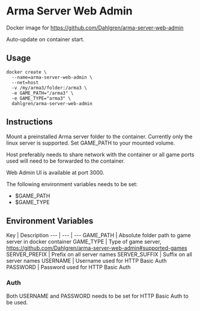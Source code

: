 # Arma Server Web Admin

Docker image for https://github.com/Dahlgren/arma-server-web-admin

Auto-update on container start.

## Usage

    docker create \
      --name=arma-server-web-admin \
      --net=host
      -v /my/arma3/folder:/arma3 \
      -e GAME_PATH="/arma3" \
      -e GAME_TYPE="arma3" \
      dahlgren/arma-server-web-admin

## Instructions

Mount a preinstalled Arma server folder to the container.
Currently only the linux server is supported.
Set GAME_PATH to your mounted volume.

Host preferably needs to share network with the container or all game ports used will need to be forwarded to the container.

Web Admin UI is available at port 3000.

The following environment variables needs to be set:
* $GAME_PATH
* $GAME_TYPE

## Environment Variables

Key | Description
--- | --- | ---
GAME_PATH | Absolute folder path to game server in docker container
GAME_TYPE | Type of game server,  https://github.com/Dahlgren/arma-server-web-admin#supported-games
SERVER_PREFIX | Prefix on all server names
SERVER_SUFFIX | Suffix on all server names
USERNAME | Username used for HTTP Basic Auth
PASSWORD | Password used for HTTP Basic Auth

### Auth
Both USERNAME and PASSWORD needs to be set for HTTP Basic Auth to be used.
